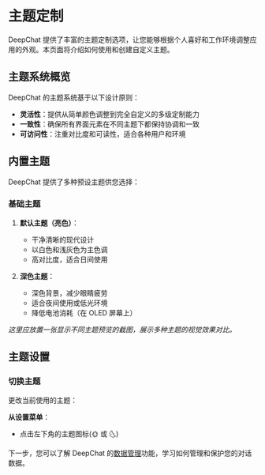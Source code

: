 # 主题定制

DeepChat 提供了丰富的主题定制选项，让您能够根据个人喜好和工作环境调整应用的外观。本页面将介绍如何使用和创建自定义主题。

## 主题系统概览

DeepChat 的主题系统基于以下设计原则：

- **灵活性**：提供从简单颜色调整到完全自定义的多级定制能力
- **一致性**：确保所有界面元素在不同主题下都保持协调和一致
- **可访问性**：注重对比度和可读性，适合各种用户和环境

## 内置主题

DeepChat 提供了多种预设主题供您选择：

### 基础主题

1. **默认主题（亮色）**：
   - 干净清晰的现代设计
   - 以白色和浅灰色为主色调
   - 高对比度，适合日间使用

2. **深色主题**：
   - 深色背景，减少眼睛疲劳
   - 适合夜间使用或低光环境
   - 降低电池消耗（在 OLED 屏幕上）


*这里应放置一张显示不同主题预览的截图，展示多种主题的视觉效果对比。*

## 主题设置

### 切换主题

更改当前使用的主题：

 **从设置菜单**：
   - 点击左下角的主题图标(🌞 或 🌜)


下一步，您可以了解 DeepChat 的[数据管理](./data-management.md)功能，学习如何管理和保护您的对话数据。 